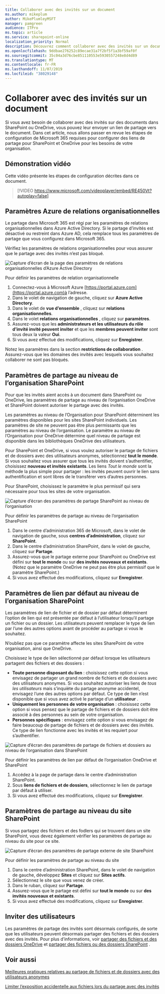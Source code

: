 ```yaml
---
title: Collaborer avec des invités sur un document
ms.author: mikeplum
author: MikePlumleyMSFT
manager: pamgreen
audience: ITPro
ms.topic: article
ms.service: sharepoint-online
localization_priority: Normal
description: Découvrez comment collaborer avec des invités sur un document dans SharePoint et OneDrive.
ms.openlocfilehash: 9ddbae276252c89ecae31a7f2bf5f1a3bf59af0f
ms.sourcegitcommit: 35c04a3d76cbe851110553e5930557248e8d4d89
ms.translationtype: MT
ms.contentlocale: fr-FR
ms.lasthandoff: 11/07/2019
ms.locfileid: "38029148"
---
```

# <a name="collaborate-with-guests-on-a-document"></a>Collaborer avec des invités sur un document

Si vous avez besoin de collaborer avec des invités sur des documents dans SharePoint ou OneDrive, vous pouvez leur envoyer un lien de partage vers le document. Dans cet article, nous allons passer en revue les étapes de configuration de Microsoft 365 requises pour configurer des liens de partage pour SharePoint et OneDrive pour les besoins de votre organisation.

## <a name="video-demonstration"></a>Démonstration vidéo

Cette vidéo présente les étapes de configuration décrites dans ce document.</br>

> [!VIDEO https://www.microsoft.com/videoplayer/embed/RE450Vt?autoplay=false]

## <a name="azure-organizational-relationships-settings"></a>Paramètres Azure de relations organisationnelles

Le partage dans Microsoft 365 est régi par les paramètres de relations organisationnelles dans Azure Active Directory. Si le partage d’invités est désactivé ou restreint dans Azure AD, cela remplace tous les paramètres de partage que vous configurez dans Microsoft 365.

Vérifiez les paramètres de relations organisationnelles pour vous assurer que le partage avec des invités n’est pas bloqué.

![Capture d’écran de la page des paramètres de relations organisationnelles d’Azure Active Directory](media/azure-ad-organizational-relationships-settings.png)

Pour définir les paramètres de relation organisationnelle

1. Connectez-vous à Microsoft Azure [https://portal.azure.com](https://portal.azure.com)à l’adresse.
2. Dans le volet de navigation de gauche, cliquez sur **Azure Active Directory**.
3. Dans le volet de **vue d’ensemble** , cliquez sur **relations organisationnelles**.
4. Dans le volet **relations organisationnelles** , cliquez sur **paramètres**.
5. Assurez-vous que les **administrateurs et les utilisateurs du rôle d’invité invité peuvent inviter** et que les **membres peuvent inviter** sont tous deux la valeur **Oui**.
6. Si vous avez effectué des modifications, cliquez sur **Enregistrer**.

Notez les paramètres dans la section **restrictions de collaboration** . Assurez-vous que les domaines des invités avec lesquels vous souhaitez collaborer ne sont pas bloqués.

## <a name="sharepoint-organization-level-sharing-settings"></a>Paramètres de partage au niveau de l’organisation SharePoint

Pour que les invités aient accès à un document dans SharePoint ou OneDrive, les paramètres de partage au niveau de l’organisation OneDrive et SharePoint doivent autoriser le partage avec des invités.

Les paramètres au niveau de l’Organisation pour SharePoint déterminent les paramètres disponibles pour les sites SharePoint individuels. Les paramètres de site ne peuvent pas être plus permissants que les paramètres au niveau de l’organisation. Le paramètre au niveau de l’Organisation pour OneDrive détermine quel niveau de partage est disponible dans les bibliothèques OneDrive des utilisateurs.

Pour SharePoint et OneDrive, si vous voulez autoriser le partage de fichiers et de dossiers avec des utilisateurs anonymes, sélectionnez **tout le monde**. Si vous souhaitez vous assurer que tous les invités doivent s’authentifier, choisissez **nouveau et invités existants**. Les liens *Tout le monde* sont la méthode la plus simple pour partager : les invités peuvent ouvrir le lien sans authentification et sont libres de le transférer vers d’autres personnes.

Pour SharePoint, choisissez le paramètre le plus permissif qui sera nécessaire pour tous les sites de votre organisation.

![Capture d’écran des paramètres de partage SharePoint au niveau de l’organisation](media/sharepoint-organization-external-sharing-controls.png)


Pour définir les paramètres de partage au niveau de l’organisation SharePoint

1. Dans le centre d’administration 365 de Microsoft, dans le volet de navigation de gauche, sous **centres d’administration**, cliquez sur **SharePoint**.
2. Dans le centre d’administration SharePoint, dans le volet de gauche, cliquez sur **Partage**.
3. Assurez-vous que le partage externe pour SharePoint ou OneDrive est défini sur **tout le monde** ou sur **des invités nouveaux et existants**. (Notez que le paramètre OneDrive ne peut pas être plus permissif que le paramètre SharePoint.)
4. Si vous avez effectué des modifications, cliquez sur **Enregistrer**.

## <a name="sharepoint-organization-level-default-link-settings"></a>Paramètres de lien par défaut au niveau de l’organisation SharePoint

Les paramètres de lien de fichier et de dossier par défaut déterminent l’option de lien qui est présentée par défaut à l’utilisateur lorsqu’il partage un fichier ou un dossier. Les utilisateurs peuvent remplacer le type de lien par l’une des autres options avant de procéder au partage si vous le souhaitez.

N’oubliez pas que ce paramètre affecte les sites SharePoint de votre organisation, ainsi que OneDrive.

Choisissez le type de lien sélectionné par défaut lorsque les utilisateurs partagent des fichiers et des dossiers :

- **Toute personne disposant du lien** : choisissez cette option si vous envisagez de partager un grand nombre de fichiers et de dossiers avec des utilisateurs anonymes. Si vous souhaitez autoriser les liens de *tous les utilisateurs* mais s’inquiète du partage anonyme accidentel, envisagez l’une des autres options par défaut. Ce type de lien n’est disponible que si vous avez activé le partage d’un **utilisateur** .
- **Uniquement les personnes de votre organisation** : choisissez cette option si vous pensez que le partage de fichiers et de dossiers doit être associé à des personnes au sein de votre organisation.
- **Personnes spécifiques** : envisagez cette option si vous envisagez de faire beaucoup de partage de fichiers et de dossiers avec des invités. Ce type de lien fonctionne avec les invités et les requiert pour s’authentifier.
 
![Capture d’écran des paramètres de partage de fichiers et dossiers au niveau de l’organisation dans SharePoint](media/sharepoint-organization-files-folders-sharing-settings.png)


Pour définir les paramètres de lien par défaut de l’organisation OneDrive et SharePoint

1. Accédez à la page de partage dans le centre d’administration SharePoint.
2. Sous **liens de fichiers et de dossiers**, sélectionnez le lien de partage par défaut à utiliser.
3. Si vous avez effectué des modifications, cliquez sur **Enregistrer**.

## <a name="sharepoint-site-level-sharing-settings"></a>Paramètres de partage au niveau du site SharePoint

Si vous partagez des fichiers et des fodlers qui se trouvent dans un site SharePoint, vous devez également vérifier les paramètres de partage au niveau du site pour ce site.

![Capture d’écran des paramètres de partage externe de site SharePoint](media/sharepoint-site-external-sharing-settings.png)

Pour définir les paramètres de partage au niveau du site
1. Dans le centre d’administration SharePoint, dans le volet de navigation de gauche, développez **Sites** et cliquez sur **Sites actifs**.
2. Sélectionnez le site que vous venez de créer.
3. Dans le ruban, cliquez sur **Partage**. 
4. Assurez-vous que le partage est défini sur **tout le monde** ou sur **des invités nouveaux et existants**.
5. Si vous avez effectué des modifications, cliquez sur **Enregistrer**.

## <a name="invite-users"></a>Inviter des utilisateurs

Les paramètres de partage des invités sont désormais configurés, de sorte que les utilisateurs peuvent désormais partager des fichiers et des dossiers avec des invités. Pour plus d’informations, voir [partager des fichiers et des dossiers OneDrive](https://support.office.com/article/9fcc2f7d-de0c-4cec-93b0-a82024800c07) et [partager des fichiers ou des dossiers SharePoint](https://support.office.com/article/1fe37332-0f9a-4719-970e-d2578da4941c) .

## <a name="see-also"></a>Voir aussi

[Meilleures pratiques relatives au partage de fichiers et de dossiers avec des utilisateurs anonymes](best-practices-anonymous-sharing.md)

[Limiter l’exposition accidentelle aux fichiers lors du partage avec des invités](sharing-limit-accidental-exposure.md)